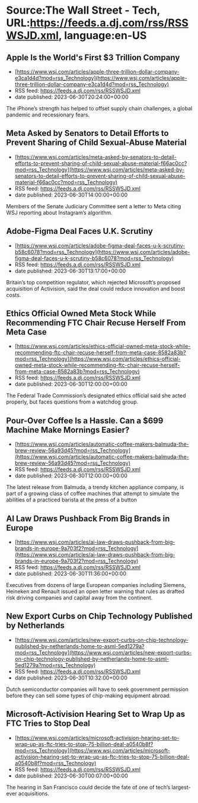 # Source:The Wall Street - Tech, URL:https://feeds.a.dj.com/rss/RSSWSJD.xml, language:en-US

## Apple Is the World's First $3 Trillion Company
 - [https://www.wsj.com/articles/apple-three-trillion-dollar-company-e3ca1d4d?mod=rss_Technology](https://www.wsj.com/articles/apple-three-trillion-dollar-company-e3ca1d4d?mod=rss_Technology)
 - RSS feed: https://feeds.a.dj.com/rss/RSSWSJD.xml
 - date published: 2023-06-30T20:24:00+00:00

The iPhone’s strength has helped to offset supply chain challenges, a global pandemic and recessionary fears.

## Meta Asked by Senators to Detail Efforts to Prevent Sharing of Child Sexual-Abuse Material
 - [https://www.wsj.com/articles/meta-asked-by-senators-to-detail-efforts-to-prevent-sharing-of-child-sexual-abuse-material-f66ac0cc?mod=rss_Technology](https://www.wsj.com/articles/meta-asked-by-senators-to-detail-efforts-to-prevent-sharing-of-child-sexual-abuse-material-f66ac0cc?mod=rss_Technology)
 - RSS feed: https://feeds.a.dj.com/rss/RSSWSJD.xml
 - date published: 2023-06-30T14:00:00+00:00

Members of the Senate Judiciary Committee sent a letter to Meta citing WSJ reporting about Instagram’s algorithm.

## Adobe-Figma Deal Faces U.K. Scrutiny
 - [https://www.wsj.com/articles/adobe-figma-deal-faces-u-k-scrutiny-b58c6078?mod=rss_Technology](https://www.wsj.com/articles/adobe-figma-deal-faces-u-k-scrutiny-b58c6078?mod=rss_Technology)
 - RSS feed: https://feeds.a.dj.com/rss/RSSWSJD.xml
 - date published: 2023-06-30T13:17:00+00:00

Britain’s top competition regulator, which rejected Microsoft’s proposed acquisition of Activision, said the deal could reduce innovation and boost costs.

## Ethics Official Owned Meta Stock While Recommending FTC Chair Recuse Herself From Meta Case
 - [https://www.wsj.com/articles/ethics-official-owned-meta-stock-while-recommending-ftc-chair-recuse-herself-from-meta-case-8582a83b?mod=rss_Technology](https://www.wsj.com/articles/ethics-official-owned-meta-stock-while-recommending-ftc-chair-recuse-herself-from-meta-case-8582a83b?mod=rss_Technology)
 - RSS feed: https://feeds.a.dj.com/rss/RSSWSJD.xml
 - date published: 2023-06-30T12:00:00+00:00

The Federal Trade Commission’s designated ethics official said she acted properly, but faces questions from a watchdog group.

## Pour-Over Coffee Is a Hassle. Can a $699 Machine Make Mornings Easier?
 - [https://www.wsj.com/articles/automatic-coffee-makers-balmuda-the-brew-review-56a93d45?mod=rss_Technology](https://www.wsj.com/articles/automatic-coffee-makers-balmuda-the-brew-review-56a93d45?mod=rss_Technology)
 - RSS feed: https://feeds.a.dj.com/rss/RSSWSJD.xml
 - date published: 2023-06-30T12:00:00+00:00

The latest release from Balmuda, a trendy kitchen appliance company, is part of a growing class of coffee machines that attempt to simulate the abilities of a practiced barista at the press of a button

## AI Law Draws Pushback From Big Brands in Europe
 - [https://www.wsj.com/articles/ai-law-draws-pushback-from-big-brands-in-europe-9a703f2?mod=rss_Technology](https://www.wsj.com/articles/ai-law-draws-pushback-from-big-brands-in-europe-9a703f2?mod=rss_Technology)
 - RSS feed: https://feeds.a.dj.com/rss/RSSWSJD.xml
 - date published: 2023-06-30T11:36:00+00:00

Executives from dozens of large European companies including Siemens, Heineken and Renault issued an open letter warning that rules as drafted risk driving companies and capital away from the continent.

## New Export Curbs on Chip Technology Published by Netherlands
 - [https://www.wsj.com/articles/new-export-curbs-on-chip-technology-published-by-netherlands-home-to-asml-5ed1279a?mod=rss_Technology](https://www.wsj.com/articles/new-export-curbs-on-chip-technology-published-by-netherlands-home-to-asml-5ed1279a?mod=rss_Technology)
 - RSS feed: https://feeds.a.dj.com/rss/RSSWSJD.xml
 - date published: 2023-06-30T10:32:00+00:00

Dutch semiconductor companies will have to seek government permission before they can sell some types of chip-making equipment abroad.

## Microsoft-Activision Hearing Set to Wrap Up as FTC Tries to Stop Deal
 - [https://www.wsj.com/articles/microsoft-activision-hearing-set-to-wrap-up-as-ftc-tries-to-stop-75-billion-deal-a0540b8f?mod=rss_Technology](https://www.wsj.com/articles/microsoft-activision-hearing-set-to-wrap-up-as-ftc-tries-to-stop-75-billion-deal-a0540b8f?mod=rss_Technology)
 - RSS feed: https://feeds.a.dj.com/rss/RSSWSJD.xml
 - date published: 2023-06-30T00:07:00+00:00

The hearing in San Francisco could decide the fate of one of tech’s largest-ever acquisitions.

